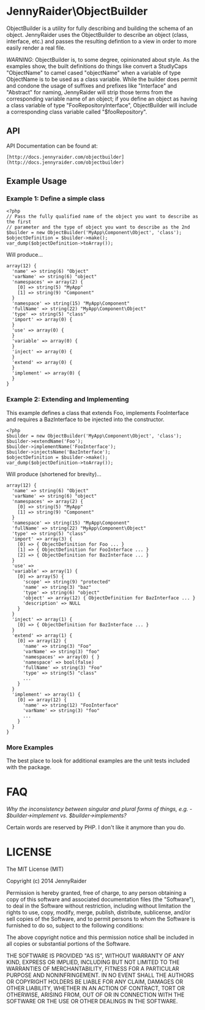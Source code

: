 # JennyRaider\ObjectBuilder

ObjectBuilder is a utility for fully describing and building the schema of an object. JennyRaider uses the ObjectBuilder to describe an object (class, interface, etc.) and passes the resulting defintion to a view in order to more easily render a real file.

*WARNING*: ObjectBuilder is, to some degree, opinionated about style. As the examples show, the built definitions do things like convert a StudlyCaps "ObjectName" to camel cased "objectName" when a variable of type ObjectName is to be used as a class variable. While the builder does permit and condone the usage of suffixes and prefixes like "Interface" and "Abstract" for naming, JennyRaider will strip those terms from the corresponding variable name of an object; if you define an object as having a class variable of type "FooRepositoryInterface", ObjectBuilder will include a corresponding class variable called "$fooRepository".

## API

API Documentation can be found at:

    [http://docs.jennyraider.com/objectbuilder](http://docs.jennyraider.com/objectbuilder)

## Example Usage

### Example 1: Define a simple class

    <?php
    // Pass the fully qualified name of the object you want to describe as the first
    // parameter and the type of object you want to describe as the 2nd
    $builder = new ObjectBuilder('MyApp\Component\Object', 'class');
    $objectDefinition = $builder->make();
    var_dump($objectDefinition->toArray());

Will produce...  

    array(12) {
      'name' => string(6) "Object"
      'varName' => string(6) "object"
      'namespaces' => array(2) {
        [0] => string(5) "MyApp"
        [1] => string(9) "Component"
      }
      'namespace' => string(15) "MyApp\Component"
      'fullName' => string(22) "MyApp\Component\Object"
      'type' => string(5) "class"
      'import' => array(0) {
      }
      'use' => array(0) {
      }
      'variable' => array(0) {
      }
      'inject' => array(0) {
      }
      'extend' => array(0) {
      }
      'implement' => array(0) {
      }
    }

### Example 2: Extending and Implementing

This example defines a class that extends Foo, implements FooInterface and requires a BazInterface to be injected into the constructor.

    <?php
    $builder = new ObjectBuilder('MyApp\Component\Object', 'class');
    $builder->extendName('Foo');
    $builder->implementName('FooInterface');
    $builder->injectsName('BazInterface');
    $objectDefinition = $builder->make();
    var_dump($objectDefinition->toArray());


Will produce (shortened for brevity)...

    array(12) {
      'name' => string(6) "Object"
      'varName' => string(6) "object"
      'namespaces' => array(2) {
        [0] => string(5) "MyApp"
        [1] => string(9) "Component"
      }
      'namespace' => string(15) "MyApp\Component"
      'fullName' => string(22) "MyApp\Component\Object"
      'type' => string(5) "class"
      'import' => array(3) {
        [0] => { ObjectDefinition for Foo ... }
        [1] => { ObjectDefinition for FooInterface ... }
        [2] => { ObjectDefinition for BazInterface ... }
      }
      'use' =>
      'variable' => array(1) {
        [0] => array(5) {
          'scope' => string(9) "protected"
          'name' => string(3) "baz"
          'type' => string(6) "object"
          'object' => array(12) { ObjectDefinition for BazInterface ... }
          'description' => NULL
        }
      }
      'inject' => array(1) {
        [0] => { ObjectDefinition for BazInterface ... }
      }
      'extend' => array(1) {
        [0] => array(12) {
          'name' => string(3) "Foo"
          'varName' => string(3) "foo"
          'namespaces' => array(0) { }
          'namespace' => bool(false)
          'fullName' => string(3) "Foo"
          'type' => string(5) "class"
          ...
        }
      }
      'implement' => array(1) {
        [0] => array(12) {
          'name' => string(12) "FooInterface"
          'varName' => string(3) "foo"
          ...
        }
      }
    }

### More Examples

The best place to look for additional examples are the unit tests included with the package.

# FAQ

*Why the inconsistency between singular and plural forms of things, e.g. - $builder->implement vs. $builder->implements?*

Certain words are reserved by PHP. I don't like it anymore than you do.

# LICENSE

The MIT License (MIT)

Copyright (c) 2014 JennyRaider

Permission is hereby granted, free of charge, to any person obtaining a copy
of this software and associated documentation files (the "Software"), to deal
in the Software without restriction, including without limitation the rights
to use, copy, modify, merge, publish, distribute, sublicense, and/or sell
copies of the Software, and to permit persons to whom the Software is
furnished to do so, subject to the following conditions:

The above copyright notice and this permission notice shall be included in
all copies or substantial portions of the Software.

THE SOFTWARE IS PROVIDED "AS IS", WITHOUT WARRANTY OF ANY KIND, EXPRESS OR
IMPLIED, INCLUDING BUT NOT LIMITED TO THE WARRANTIES OF MERCHANTABILITY,
FITNESS FOR A PARTICULAR PURPOSE AND NONINFRINGEMENT. IN NO EVENT SHALL THE
AUTHORS OR COPYRIGHT HOLDERS BE LIABLE FOR ANY CLAIM, DAMAGES OR OTHER
LIABILITY, WHETHER IN AN ACTION OF CONTRACT, TORT OR OTHERWISE, ARISING FROM,
OUT OF OR IN CONNECTION WITH THE SOFTWARE OR THE USE OR OTHER DEALINGS IN
THE SOFTWARE.